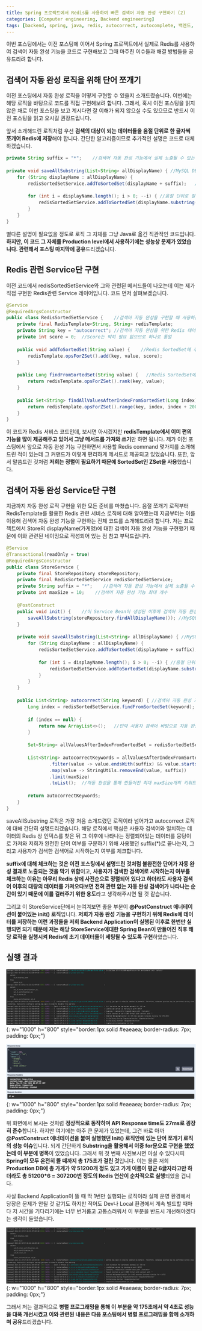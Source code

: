 ```yaml
---
title: Spring 프로젝트에서 Redis를 사용하여 빠른 검색어 자동 완성 구현하기 (2)
categories: [Computer engineering, Backend engineering]
tags: [backend, spring, java, redis, autocorrect, autocomplete, 백엔드, 스프링, 자바, 레디스, 자동 완성]
---
```


이번 포스팅에서는 이전 포스팅에 이어서 Spring 프로젝트에서 실제로 Redis를 사용하여 검색어 자동 완성 기능을 코드로 구현해보고 그때 마주친 이슈들과 해결 방법들을 공유드리려 합니다.

## 검색어 자동 완성 로직을 위해 단어 쪼개기
이전 포스팅에서 자동 완성 로직을 어떻게 구현할 수 있을지 소개드렸습니다. 이번에는 해당 로직을 바탕으로 코드를 직접 구현해보려 합니다. 그래서, 혹시 이전 포스팅을 읽지 않은 채로 이번 포스팅을 보고 계시다면 잘 이해가 되지 않으실 수도 있으므로 반드시 이전 포스팅을 읽고 오시길 권장드립니다.   
    
앞서 소개해드린 로직처럼 우선 **검색의 대상이 되는 데이터들을 음절 단위로 한 글자씩 쪼개어 Redis에 저장**해야 합니다. 간단한 알고리즘이므로 추가적인 설명은 코드로 대체하겠습니다.

```java
private String suffix = "*";    //검색어 자동 완성 기능에서 실제 노출될 수 있는 완벽한 형태의 단어를 구분하기 위한 접미사

private void saveAllSubstring(List<String> allDisplayName) { //MySQL DB에 저장된 모든 가게명을 음절 단위로 잘라 모든 Substring을 Redis에 저장해주는 로직
    for (String displayName : allDisplayName) {
        redisSortedSetService.addToSortedSet(displayName + suffix);   //완벽한 형태의 단어일 경우에는 *을 붙여 구분

        for (int i = displayName.length(); i > 0; --i) { //음절 단위로 잘라서 모든 Substring 구하기
            redisSortedSetService.addToSortedSet(displayName.substring(0, i)); //곧바로 redis에 저장
        }
    }
}
```

별다른 설명이 필요없을 정도로 로직 그 자체를 그냥 Java로 옮긴 직관적인 코드입니다. **하지만, 이 코드 그 자체를 Production level에서 사용하기에는 성능상 문제가 있었습니다. 관련해서 포스팅 마지막에 공유**드리겠습니다.    
    
## Redis 관련 Service단 구현
이전 코드에서 redisSortedSetService와 그와 관련된 메서드들이 나오는데 이는 제가 직접 구현한 Redis관련 Service 레이어입니다. 코드 먼저 살펴보겠습니다.
    
```java
@Service
@RequiredArgsConstructor
public class RedisSortedSetService {    //검색어 자동 완성을 구현할 때 사용하는 Redis의 SortedSet 관련 서비스 레이어
    private final RedisTemplate<String, String> redisTemplate;
    private String key = "autocorrect"; //검색어 자동 완성을 위한 Redis 데이터
    private int score = 0;  //Score는 딱히 필요 없으므로 하나로 통일

    public void addToSortedSet(String value) {    //Redis SortedSet에 추가
        redisTemplate.opsForZSet().add(key, value, score);
    }

    public Long findFromSortedSet(String value) {   //Redis SortedSet에서 Value를 찾아 인덱스를 반환
        return redisTemplate.opsForZSet().rank(key, value);
    }

    public Set<String> findAllValuesAfterIndexFromSortedSet(Long index) {
        return redisTemplate.opsForZSet().range(key, index, index + 200);   //전체를 다 불러오기 보다는 200개 정도만 가져와도 자동 완성을 구현하는 데 무리가 없으므로 200개로 rough하게 설정
    }
}
```

이 코드가 Redis 서비스 코드인데, 보시면 아시겠지만 **redisTemplate에서 이미 편의 기능을 많이 제공해주고 있어서 그냥 메서드를 가져와 쓰기**만 하면 됩니다. 제가 이전 포스팅에서 앞으로 자동 완성 기능 구현하면서 사용할 Redis command 몇가지를 소개해드린 적이 있는데 그 커맨드가 이렇게 편리하게 메서드로 제공되고 있었습니다. 또한, 앞서 말씀드린 것처럼 **저희는 정렬이 필요하기 때문에 SortedSet인 ZSet을 사용**했습니다.    
     
## 검색어 자동 완성 Service단 구현
지금까지 자동 완성 로직 구현을 위한 모든 준비를 마쳤습니다. 음절 쪼개기 로직부터 RedisTemplate를 활용한 Redis 관련 서비스 로직에 대해 알아봤는데 지금부터는 이를 이용해 검색어 자동 완성 기능을 구현하는 전체 코드를 소개해드리려 합니다. 저는 프로젝트에서 Store의 displayName(가게명)에 대한 검색어 자동 완성 기능을 구현했기 때문에 이와 관련된 네이밍으로 작성되어 있는 점 참고 부탁드립니다.   
    
```java
@Service
@Transactional(readOnly = true)
@RequiredArgsConstructor
public class StoreService {
    private final StoreRepository storeRepository;
    private final RedisSortedSetService redisSortedSetService;
    private String suffix = "*";    //검색어 자동 완성 기능에서 실제 노출될 수 있는 완벽한 형태의 단어를 구분하기 위한 접미사
    private int maxSize = 10;    //검색어 자동 완성 기능 최대 개수

    @PostConstruct
    public void init() {    //이 Service Bean이 생성된 이후에 검색어 자동 완성 기능을 위한 데이터들을 Redis에 저장 (Redis는 인메모리 DB라 휘발성을 띄기 때문)
        saveAllSubstring(storeRepository.findAllDisplayName()); //MySQL DB에 저장된 모든 가게명을 음절 단위로 잘라 모든 Substring을 Redis에 저장해주는 로직
    }

    private void saveAllSubstring(List<String> allDisplayName) { //MySQL DB에 저장된 모든 가게명을 음절 단위로 잘라 모든 Substring을 Redis에 저장해주는 로직
        for (String displayName : allDisplayName) {
            redisSortedSetService.addToSortedSet(displayName + suffix);   //완벽한 형태의 단어일 경우에는 *을 붙여 구분

            for (int i = displayName.length(); i > 0; --i) { //음절 단위로 잘라서 모든 Substring 구하기
                redisSortedSetService.addToSortedSet(displayName.substring(0, i)); //곧바로 redis에 저장
            }
        }
    }

    public List<String> autocorrect(String keyword) { //검색어 자동 완성 기능 관련 로직
        Long index = redisSortedSetService.findFromSortedSet(keyword);  //사용자가 입력한 검색어를 바탕으로 Redis에서 조회한 결과 매칭되는 index

        if (index == null) {
            return new ArrayList<>();   //만약 사용자 검색어 바탕으로 자동 완성 검색어를 만들 수 없으면 Empty Array 리턴
        }

        Set<String> allValuesAfterIndexFromSortedSet = redisSortedSetService.findAllValuesAfterIndexFromSortedSet(index);   //사용자 검색어 이후로 정렬된 Redis 데이터들 가져오기

        List<String> autocorrectKeywords = allValuesAfterIndexFromSortedSet.stream()
                .filter(value -> value.endsWith(suffix) && value.startsWith(keyword))
                .map(value -> StringUtils.removeEnd(value, suffix))
                .limit(maxSize)
                .toList();  //자동 완성을 통해 만들어진 최대 maxSize개의 키워드들

        return autocorrectKeywords;
    }
}
```

saveAllSubstring 로직은 가장 처음 소개드렸던 로직이라 넘어가고 autocorrect 로직에 대해 간단히 설명드리겠습니다. 해당 로직에서 핵심은 사용자 검색어와 일치하는 데이터의 Redis 상 인덱스를 찾은 뒤 그 이후에 나타나는 정렬되어있는 데이터를 뭉텅이로 가져와 저희가 완전한 단어 여부를 구분하기 위해 사용했던 suffix(*)로 끝나는지, 그리고 사용자가 검색한 검색어로 시작하는지 여부를 체크합니다.   
    
**suffix에 대해 체크하는 것은 이전 포스팅에서 설명드린 것처럼 불완전한 단어가 자동 완성 결과로 노출되는 것을 막기 위함**이고, **사용자가 검색한 검색어로 시작하는지 여부를 체크하는 이유는 아무리 Redis 상에 사전순으로 정렬되어 있다고 하더라도 사용자 검색어 이후의 대량의 데이터를 가져오다보면 전혀 관련 없는 자동 완성 검색어가 나타나는 순간이 있기 때문에 이를 걸러주기 위한 용도**라고 생각해주시면 될 것 같습니다.    
     
그리고 이 StoreService단에서 눈여겨보면 좋을 부분이 **@PostConstruct 애너테이션이 붙어있는 init() 로직**입니다. **저희가 자동 완성 기능을 구현하기 위해 Redis에 데이터를 저장하는 이런 과정들을 저희 Backend Application이 실행된 이후로 한번만 실행되면 되기 때문에 저는 해당 StoreService에대한 Spring Bean이 만들어진 직후 해당 로직을 실행시켜 Redis에 초기 데이터들이 세팅될 수 있도록 구현**하였습니다.

## 실행 결과
![1](/assets/img/spring-redis-autocorrect2/1.png){: w="1000" h="800" style="border:1px solid #eaeaea; border-radius: 7px; padding: 0px;"}

![2](/assets/img/spring-redis-autocorrect2/2.png){: w="1000" h="800" style="border:1px solid #eaeaea; border-radius: 7px; padding: 0px;"}

위 화면에서 보시는 것처럼 **정상적으로 동작하며 API Response time도 27ms로 굉장히 준수**합니다. 하지만 여기에는 아주 큰 문제가 있었는데, 그건 바로 아까 **@PostConstruct 애너테이션을 붙여 실행했던 Init() 로직안에 있는 단어 쪼개기 로직의 성능 이슈**입니다. 되게 간단하게 **Substring을 활용해서 이중 for문으로 구현을 했었는데 이 부분에 병목**이 있었습니다. 그래서 위 첫 번째 사진보시면 아실 수 있다시피 **Spring이 모두 온전히 뜰 때까지 총 175초가 걸린 것**입니다. 이는 물론 저희 **Production DB에 총 가게가 약 51200개 정도 있고 가게 이름이 평균 6글자라고만 하더라도 총 51200*6 = 307200번 정도의 Redis 연산이 순차적으로 실행**되었을 겁니다.   

사실 Backend Application이 뜰 때 딱 1번만 실행되는 로직이라 실제 운영 환경에서 당장은 문제가 안될 것 같기도 하지만 적어도 Dev나 Local 환경에서 계속 빌드할 때마다 저 시간을 기다리기에는 너무 번거롭고 고통스러워서 이 부분을 반드시 개선해야겠다는 생각이 들었습니다. 

![3](/assets/img/spring-redis-autocorrect2/3.png){: w="1000" h="800" style="border:1px solid #eaeaea; border-radius: 7px; padding: 0px;"}

그래서 저는 결과적으로 **병렬 프로그래밍을 통해 이 부분을 약 175초에서 약 4초로 성능을 대폭 개선시켰고 이와 관련된 내용은 다음 포스팅에서 병렬 프로그래밍을 함께 소개하며 공유**드리겠습니다. 